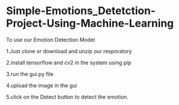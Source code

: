 # Simple-Emotions_Detetction-Project-Using-Machine-Learning

To use our Emotion Detection Model

1.Just clone or download and unzip our resporatory

2.install tensorflow and cv2 in the system using pip

3.run the gui.py file

4.upload the image in the gui

5.click on the Detect button to detect the emotion.
